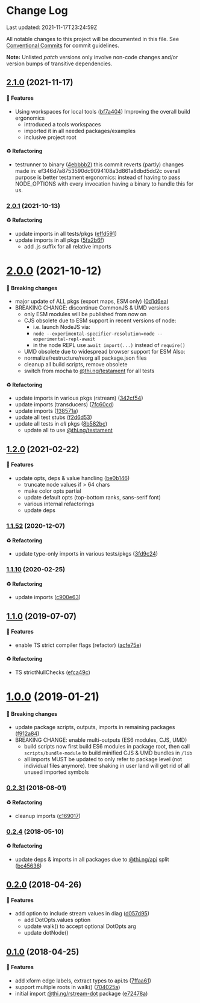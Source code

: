 # Change Log

Last updated: 2021-11-17T23:24:59Z

All notable changes to this project will be documented in this file.
See [Conventional Commits](https://conventionalcommits.org/) for commit guidelines.

**Note:** Unlisted _patch_ versions only involve non-code changes and/or
version bumps of transitive dependencies.

## [2.1.0](https://github.com/thi-ng/umbrella/tree/@thi.ng/rstream-dot@2.1.0) (2021-11-17)

#### 🚀 Features

- Using workspaces for local tools ([bf7a404](https://github.com/thi-ng/umbrella/commit/bf7a404))
  Improving the overall build ergonomics
  - introduced a tools workspaces
  - imported it in all needed packages/examples
  - inclusive project root

#### ♻️ Refactoring

- testrunner to binary ([4ebbbb2](https://github.com/thi-ng/umbrella/commit/4ebbbb2))
  this commit reverts (partly) changes made in:
  ef346d7a8753590dc9094108a3d861a8dbd5dd2c
  overall purpose is better testament ergonomics:
  instead of having to pass NODE_OPTIONS with every invocation
  having a binary to handle this for us.

### [2.0.1](https://github.com/thi-ng/umbrella/tree/@thi.ng/rstream-dot@2.0.1) (2021-10-13)

#### ♻️ Refactoring

- update imports in all tests/pkgs ([effd591](https://github.com/thi-ng/umbrella/commit/effd591))
- update imports in all pkgs ([5fa2b6f](https://github.com/thi-ng/umbrella/commit/5fa2b6f))
  - add .js suffix for all relative imports

# [2.0.0](https://github.com/thi-ng/umbrella/tree/@thi.ng/rstream-dot@2.0.0) (2021-10-12)

#### 🛑 Breaking changes

- major update of ALL pkgs (export maps, ESM only) ([0d1d6ea](https://github.com/thi-ng/umbrella/commit/0d1d6ea))
- BREAKING CHANGE: discontinue CommonJS & UMD versions
  - only ESM modules will be published from now on
  - CJS obsolete due to ESM support in recent versions of node:
    - i.e. launch NodeJS via:
    - `node --experimental-specifier-resolution=node --experimental-repl-await`
    - in the node REPL use `await import(...)` instead of `require()`
  - UMD obsolete due to widespread browser support for ESM
  Also:
  - normalize/restructure/reorg all package.json files
  - cleanup all build scripts, remove obsolete
  - switch from mocha to [@thi.ng/testament](https://github.com/thi-ng/umbrella/tree/main/packages/testament) for all tests

#### ♻️ Refactoring

- update imports in various pkgs (rstream) ([342cf54](https://github.com/thi-ng/umbrella/commit/342cf54))
- update imports (transducers) ([7fc60cd](https://github.com/thi-ng/umbrella/commit/7fc60cd))
- update imports ([138571a](https://github.com/thi-ng/umbrella/commit/138571a))
- update all test stubs ([f2d6d53](https://github.com/thi-ng/umbrella/commit/f2d6d53))
- update all tests in _all_ pkgs ([8b582bc](https://github.com/thi-ng/umbrella/commit/8b582bc))
  - update all to use [@thi.ng/testament](https://github.com/thi-ng/umbrella/tree/main/packages/testament)

## [1.2.0](https://github.com/thi-ng/umbrella/tree/@thi.ng/rstream-dot@1.2.0) (2021-02-22)

#### 🚀 Features

- update opts, deps & value handling ([be0b146](https://github.com/thi-ng/umbrella/commit/be0b146))
  - truncate node values if > 64 chars
  - make color opts partial
  - update default opts (top-bottom ranks, sans-serif font)
  - various internal refactorings
  - update deps

### [1.1.52](https://github.com/thi-ng/umbrella/tree/@thi.ng/rstream-dot@1.1.52) (2020-12-07)

#### ♻️ Refactoring

- update type-only imports in various tests/pkgs ([3fd9c24](https://github.com/thi-ng/umbrella/commit/3fd9c24))

### [1.1.10](https://github.com/thi-ng/umbrella/tree/@thi.ng/rstream-dot@1.1.10) (2020-02-25)

#### ♻️ Refactoring

- update imports ([c900e63](https://github.com/thi-ng/umbrella/commit/c900e63))

## [1.1.0](https://github.com/thi-ng/umbrella/tree/@thi.ng/rstream-dot@1.1.0) (2019-07-07)

#### 🚀 Features

- enable TS strict compiler flags (refactor) ([acfe75e](https://github.com/thi-ng/umbrella/commit/acfe75e))

#### ♻️ Refactoring

- TS strictNullChecks ([efca49c](https://github.com/thi-ng/umbrella/commit/efca49c))

# [1.0.0](https://github.com/thi-ng/umbrella/tree/@thi.ng/rstream-dot@1.0.0) (2019-01-21)

#### 🛑 Breaking changes

- update package scripts, outputs, imports in remaining packages ([f912a84](https://github.com/thi-ng/umbrella/commit/f912a84))
- BREAKING CHANGE: enable multi-outputs (ES6 modules, CJS, UMD)
  - build scripts now first build ES6 modules in package root, then call
    `scripts/bundle-module` to build minified CJS & UMD bundles in `/lib`
  - all imports MUST be updated to only refer to package level
    (not individual files anymore). tree shaking in user land will get rid of
    all unused imported symbols

### [0.2.31](https://github.com/thi-ng/umbrella/tree/@thi.ng/rstream-dot@0.2.31) (2018-08-01)

#### ♻️ Refactoring

- cleanup imports ([c169017](https://github.com/thi-ng/umbrella/commit/c169017))

### [0.2.4](https://github.com/thi-ng/umbrella/tree/@thi.ng/rstream-dot@0.2.4) (2018-05-10)

#### ♻️ Refactoring

- update deps & imports in all packages due to [@thi.ng/api](https://github.com/thi-ng/umbrella/tree/main/packages/api) split ([bc45636](https://github.com/thi-ng/umbrella/commit/bc45636))

## [0.2.0](https://github.com/thi-ng/umbrella/tree/@thi.ng/rstream-dot@0.2.0) (2018-04-26)

#### 🚀 Features

- add option to include stream values in diag ([d057d95](https://github.com/thi-ng/umbrella/commit/d057d95))
  - add DotOpts.values option
  - update walk() to accept optional DotOpts arg
  - update dotNode()

## [0.1.0](https://github.com/thi-ng/umbrella/tree/@thi.ng/rstream-dot@0.1.0) (2018-04-25)

#### 🚀 Features

- add xform edge labels, extract types to api.ts ([7ffaa61](https://github.com/thi-ng/umbrella/commit/7ffaa61))
- support multiple roots in walk() ([704025a](https://github.com/thi-ng/umbrella/commit/704025a))
- initial import [@thi.ng/rstream-dot](https://github.com/thi-ng/umbrella/tree/main/packages/rstream-dot) package ([e72478a](https://github.com/thi-ng/umbrella/commit/e72478a))
